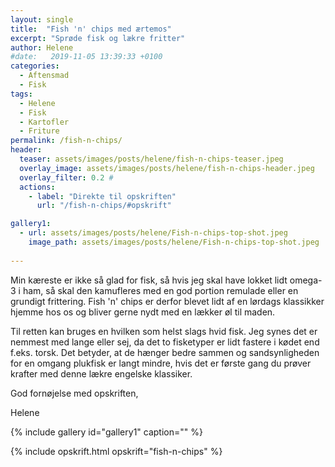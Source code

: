 ```yaml
---
layout: single
title:  "Fish 'n' chips med ærtemos"
excerpt: "Sprøde fisk og lækre fritter"
author: Helene
#date:   2019-11-05 13:39:33 +0100
categories:  
  - Aftensmad
  - Fisk 
tags: 
  - Helene
  - Fisk
  - Kartofler
  - Friture
permalink: /fish-n-chips/
header:
  teaser: assets/images/posts/helene/fish-n-chips-teaser.jpeg
  overlay_image: assets/images/posts/helene/fish-n-chips-header.jpeg
  overlay_filter: 0.2 # 
  actions:
    - label: "Direkte til opskriften"
      url: "/fish-n-chips/#opskrift"

gallery1:
  - url: assets/images/posts/helene/Fish-n-chips-top-shot.jpeg
    image_path: assets/images/posts/helene/Fish-n-chips-top-shot.jpeg
    
---
```


Min kæreste er ikke så glad for fisk, så hvis jeg skal have lokket lidt omega-3 i ham, så skal den kamufleres med en god portion remulade eller en grundigt frittering. Fish 'n' chips er derfor blevet lidt af en lørdags klassikker hjemme hos os og bliver gerne nydt med en lækker øl til maden.

Til retten kan bruges en hvilken som helst slags hvid fisk. Jeg synes det er nemmest med lange eller sej, da det to fisketyper er lidt fastere i kødet end f.eks. torsk. Det betyder, at de hænger bedre sammen og sandsynligheden for en omgang plukfisk er langt mindre, hvis det er første gang du prøver krafter med denne lækre engelske klassiker.

God fornøjelse med opskriften,

Helene

{% include gallery id="gallery1"  caption="" %}

{% include opskrift.html opskrift="fish-n-chips" %}